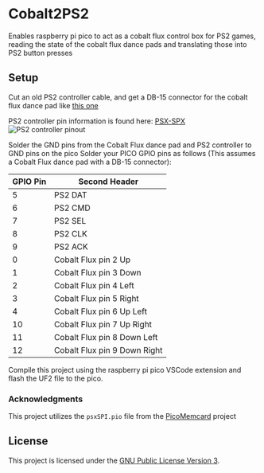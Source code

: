 # Cobalt2PS2
Enables raspberry pi pico to act as a cobalt flux control box for PS2 games, reading the state of the cobalt flux dance pads and translating those into PS2 button presses


## Setup

Cut an old PS2 controller cable, and get a DB-15 connector for the cobalt flux dance pad like [this one](https://www.amazon.com/dp/B07F9S61QT)

PS2 controller pin information is found here: [PSX-SPX](https://psx-spx.consoledev.net/pinouts/#controller-ports-and-memory-card-ports)
<img src="https://psx-spx.consoledev.net/controller-pinout.jpg" alt="PS2 controller pinout">

Solder the GND pins from the Cobalt Flux dance pad and PS2 controller to GND pins on the pico
Solder your PICO GPIO pins as follows (This assumes a Cobalt Flux dance pad with a DB-15 connector):

| GPIO Pin  | Second Header |
| ------------- | ------------- |
| 5  | PS2 DAT  |
| 6  | PS2 CMD  |
| 7  | PS2 SEL  |
| 8  | PS2 CLK  |
| 9  | PS2 ACK  |
| 0  | Cobalt Flux pin 2 Up  |
| 1  | Cobalt Flux pin 3 Down  |
| 2  | Cobalt Flux pin 4 Left  |
| 3  | Cobalt Flux pin 5 Right  |
| 4  | Cobalt Flux pin 6 Up Left  |
| 10  | Cobalt Flux pin 7 Up Right  |
| 11  | Cobalt Flux pin 8 Down Left  |
| 12  | Cobalt Flux pin 9 Down Right  |



Compile this project using the raspberry pi pico VSCode extension and flash the UF2 file to the pico.


### Acknowledgments

This project utilizes the `psxSPI.pio` file from the [PicoMemcard](https://github.com/dangiu/PicoMemcard) project

## License

This project is licensed under the [GNU Public License Version 3](LICENSE).


